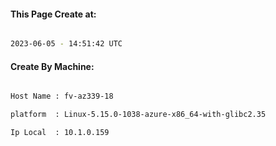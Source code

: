 
   
#### This Page Create at:

```bash

2023-06-05 - 14:51:42 UTC

```

#### Create By Machine:

```bash

Host Name : fv-az339-18

platform  : Linux-5.15.0-1038-azure-x86_64-with-glibc2.35

Ip Local  : 10.1.0.159

```

